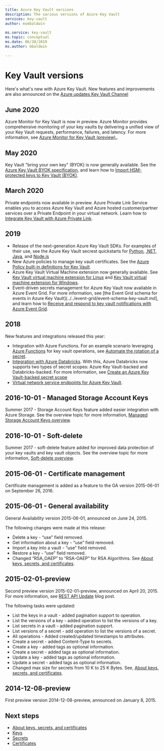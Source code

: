 ```yaml
---
title: Azure Key Vault versions 
description: The various versions of Azure Key Vault     
services: key-vault
author: msmbaldwin   
 
ms.service: key-vault      
ms.topic: conceptual      
ms.date: 06/30/2019     
ms.author: mbaldwin
 
---
```

 
# Key Vault versions

Here's what's new with Azure Key Vault. New features and improvements are also announced on the [Azure updates Key Vault Channel](https://azure.microsoft.com/en-us/updates/?category=security&query=Key%20vault)

## June 2020

Azure Monitor for Key Vault is now in preview.  Azure Monitor provides comprehensive monitoring of your key vaults by delivering a unified view of your Key Vault requests, performance, failures, and latency. For more information, see [Azure Monitor for Key Vault (preview).](../../azure-monitor/insights/key-vault-insights-overview.md).

## May 2020

Key Vault "bring your own key" (BYOK) is now generally available. See the [Azure Key Vault BYOK specification](../keys/byok-specification.md), and learn how to [Import HSM-protected keys to Key Vault (BYOK)](../keys/hsm-protected-keys-byok.md).

## March 2020

Private endpoints now available in preview. Azure Private Link Service enables you to access Azure Key Vault and Azure hosted customer/partner services over a Private Endpoint in your virtual network.  Learn how to [Integrate Key Vault with Azure Private Link](private-link-service.md).

## 2019

- Release of the next-generation Azure Key Vault SDKs. For examples of their use, see the Azure Key Vault secrest quickstarts for [Python](../secrets/quick-create-python.md), [.NET](../secrets/quick-create-net.md), [Java](../secrets/quick-create-java.md), and [Node.js](../secrets/quick-create-node.md)
- New Azure policies to manage key vault certificates. See the [Azure Policy built-in definitions for Key Vault](../policy-samples.md).
- Azure Key Vault Virtual Machine extension now generally available.  See [Key Vault virtual machine extension for Linux](../../virtual-machines/extensions/key-vault-linux.md) and [Key Vault virtual machine extension for Windows](../../virtual-machines/extensions/key-vault-windows.md).
- Event-driven secrets management for Azure Key Vault now available in Azure Event Grid. For more information, see [the Event Grid schema for events in Azure Key Vault](../../event-grid/event-schema-key-vault.md], and learn how to [Receive and respond to key vault notifications with Azure Event Grid](event-grid-tutorial.md).

## 2018

New features and integrations released this year:

- Integration with Azure Functions. For an example scenario leveraging [Azure Functions](../../azure-functions/index.yml) for key vault operations, see [Automate the rotation of a secret](../secrets/tutorial-rotation.md). 
- [Integration with Azure Databricks](/azure/databricks/scenarios/store-secrets-azure-key-vault). With this, Azure Databricks now supports two types of secret scopes: Azure Key Vault-backed and Databricks-backed. For more information, see [Create an Azure Key Vault-backed secret scope](/azure/databricks/security/secrets/secret-scopes#--create-an-azure-key-vault-backed-secret-scope)
- [Virtual network service endpoints for Azure Key Vault](overview-vnet-service-endpoints.md).

## 2016-10-01 - Managed Storage Account Keys
 
Summer 2017 - Storage Account Keys feature added easier integration with Azure Storage. See the overview topic for more information, [Managed Storage Account Keys overview](https://docs.microsoft.com/azure/key-vault/key-vault-ovw-storage-keys).
 
## 2016-10-01 - Soft-delete
 
Summer 2017 - soft-delete feature added for improved data protection of your key vaults and key vault objects. See the overview topic for more information, [Soft-delete overview](https://docs.microsoft.com/azure/key-vault/key-vault-ovw-soft-delete).
 
## 2015-06-01 - Certificate management
 
Certificate management is added as a feature to the GA version 2015-06-01 on September 26, 2016.
 
## 2015-06-01 - General availability
 
General Availability version 2015-06-01, announced on June 24, 2015.
 
The following changes were made at this release: 
 
- Delete a key - “use” field removed.
- Get information about a key - “use” field removed.
- Import a key into a vault - “use” field removed.
- Restore a key - “use” field removed.     
- Changed “RSA_OAEP” to “RSA-OAEP” for RSA Algorithms. See [About keys, secrets, and certificates](about-keys-secrets-certificates.md).    
 
## 2015-02-01-preview 
 
Second preview version 2015-02-01-preview, announced on April 20, 2015. For more information, see [REST API Update](https://blogs.technet.com/b/kv/archive/2015/04/20/empty-3.aspx) blog post. 
 
The following tasks were updated:
 
- List the keys in a vault - added pagination support to operation.     
- List the versions of a key - added operation to list the versions of a key.  
- List secrets in a vault - added pagination support.   
- List versions of a secret - add operation to list the versions of a secret.  
- All operations - Added created/updated timestamps to attributes.  
- Create a secret - added Content-Type to secrets. 
- Create a key - added tags as optional information.      
- Create a secret - added tags as optional information.      
- Update a key - added tags as optional information.      
- Update a secret - added tags as optional information.      
- Changed max size for secrets from 10 K to 25 K Bytes. See, [About keys, secrets, and certificates](about-keys-secrets-certificates.md).    
 
## 2014-12-08-preview  
 
First preview version 2014-12-08-preview, announced on January 8, 2015.  
 
## Next steps

- [About keys, secrets, and certificates](about-keys-secrets-certificates.md)
- [Keys](../keys/index.yml)
- [Secrets](../secrets/index.yml)
- [Certificates](../certificates/index.yml)
